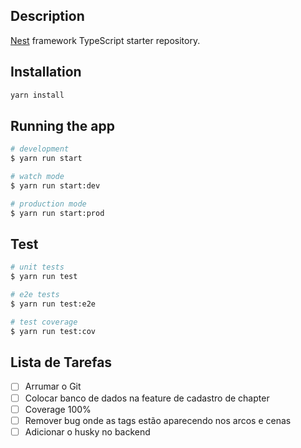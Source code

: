 ## Description

[Nest](https://github.com/nestjs/nest) framework TypeScript starter repository.

## Installation

```bash
yarn install
```

## Running the app

```bash
# development
$ yarn run start

# watch mode
$ yarn run start:dev

# production mode
$ yarn run start:prod
```

## Test

```bash
# unit tests
$ yarn run test

# e2e tests
$ yarn run test:e2e

# test coverage
$ yarn run test:cov
```

## Lista de Tarefas

- [ ] Arrumar o Git
- [ ] Colocar banco de dados na feature de cadastro de chapter
- [ ] Coverage 100%
- [ ] Remover bug onde as tags estão aparecendo nos arcos e cenas
- [ ] Adicionar o husky no backend
